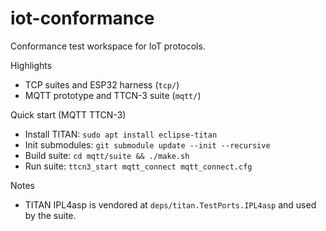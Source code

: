# iot-conformance

Conformance test workspace for IoT protocols.

Highlights
- TCP suites and ESP32 harness (`tcp/`)
- MQTT prototype and TTCN-3 suite (`mqtt/`)

Quick start (MQTT TTCN-3)
- Install TITAN: `sudo apt install eclipse-titan`
- Init submodules: `git submodule update --init --recursive`
- Build suite: `cd mqtt/suite && ./make.sh`
- Run suite: `ttcn3_start mqtt_connect mqtt_connect.cfg`

Notes
- TITAN IPL4asp is vendored at `deps/titan.TestPorts.IPL4asp` and used by the suite.
